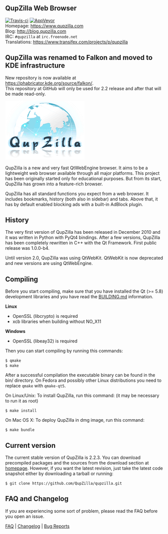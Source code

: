 QupZilla Web Browser
----------------------------------------------------------------------------------------

[![Travis-ci](https://travis-ci.org/QupZilla/qupzilla.svg?branch=master)](https://travis-ci.org/QupZilla/qupzilla)
[![AppVeyor](https://ci.appveyor.com/api/projects/status/github/qupzilla/qupzilla?svg=true)](https://ci.appveyor.com/project/srazi/qupzilla-utoeb)  
Homepage: https://www.qupzilla.com  
Blog: http://blog.qupzilla.com  
IRC: `#qupzilla` at `irc.freenode.net`  
Translations: https://www.transifex.com/projects/p/qupzilla

QupZilla was renamed to Falkon and moved to KDE infrastructure
----------------------------------------------------------------

New repository is now available at https://phabricator.kde.org/source/falkon/.   
This repository at GitHub will only be used for 2.2 release and after that will be made read-only.

![QupZilla icon](https://github.com/QupZilla/qupzilla/blob/master/src/lib/data/icons/other/about.png?raw=true)

QupZilla is a new and very fast QtWebEngine browser. It aims to be a lightweight web browser
available through all major platforms. This project has been originally started only
for educational purposes. But from its start, QupZilla has grown into a feature-rich browser.

QupZilla has all standard functions you expect from a web browser. It includes bookmarks,
history (both also in sidebar) and tabs. Above that, it has by default enabled blocking ads
with a built-in AdBlock plugin.

History
----------------------------------------------------------------------------------------

The very first version of QupZilla has been released in December 2010 and it was written
in Python with PyQt4 bindings. After a few versions, QupZilla has been completely rewritten
in C++ with the Qt Framework. First public release was 1.0.0-b4.

Until version 2.0, QupZilla was using QtWebKit. QtWebKit is now deprecated and new versions
are using QtWebEngine.

Compiling
----------------------------------------------------------------------------------------

Before you start compiling, make sure that you have installed the Qt (>= 5.8) development libraries
and you have read the [BUILDING.md](https://github.com/QupZilla/qupzilla/blob/master/BUILDING.md) information.

**Linux**

 * OpenSSL (libcrypto) is required
 * xcb libraries when building without NO_X11

**Windows**
 * OpenSSL (libeay32) is required

Then you can start compiling by running this commands:

    $ qmake
    $ make

After a successful compilation the executable binary can be found in the bin/ directory.
On Fedora and possibly other Linux distributions you need to replace `qmake` with `qmake-qt5`.

On Linux/Unix: To install QupZilla, run this command: (it may be necessary to run it as root)

    $ make install

On Mac OS X: To deploy QupZilla in dmg image, run this command:

    $ make bundle

Current version
----------------------------------------------------------------------------------------

The current stable version of QupZilla is 2.2.3. You can download precompiled packages
and the sources from the download section at [homepage](https://www.qupzilla.com/download).
However, if you want the latest revision, just take the latest code snapshot either by
downloading a tarball or running:

    $ git clone https://github.com/QupZilla/qupzilla.git

FAQ and Changelog
----------------------------------------------------------------------------------------

If you are experiencing some sort of problem, please read the FAQ before you open an issue.

[FAQ](https://github.com/QupZilla/qupzilla/wiki/FAQ) | [Changelog](https://github.com/QupZilla/qupzilla/blob/master/CHANGELOG) | [Bug Reports](https://github.com/QupZilla/qupzilla/wiki/Bug-Reports)
